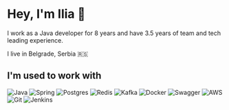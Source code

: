 # Hey, I'm Ilia 👋

I work as a Java developer for 8 years and have 3.5 years of team and tech leading experience.

I live in Belgrade, Serbia 🇷🇸

## I'm used to work with
![Java](https://img.shields.io/badge/java-CC0000?style=for-the-badge&logo=openjdk&logoColor=white)
![Spring](https://img.shields.io/badge/Spring-green?style=for-the-badge&logo=Spring&logoColor=white)
![Postgres](https://img.shields.io/badge/postgres-316192.svg?&style=for-the-badge&logo=postgresql&logoColor=white)
![Redis](https://img.shields.io/badge/redis-CC0000.svg?&style=for-the-badge&logo=redis&logoColor=white) 
![Kafka](https://img.shields.io/badge/kafka%20-%23000000.svg?&style=for-the-badge&logo=apache%20kafka&logoColor=white)
![Docker](https://img.shields.io/badge/docker-2496ED.svg?&style=for-the-badge&logo=docker&logoColor=white)
![Swagger](https://img.shields.io/badge/swagger-385EA2D.svg?&style=for-the-badge&logo=swagger&logoColor=black)
![AWS](https://img.shields.io/badge/AWS-FF9900.svg?&style=for-the-badge&logo=amazon-aws&logoColor=white)
![Git](https://img.shields.io/badge/git-F05033.svg?&style=for-the-badge&logo=git&logoColor=white) 
![Jenkins](https://img.shields.io/badge/Jenkins-DCA678?style=for-the-badge&logo=Jenkins&logoColor=black)
